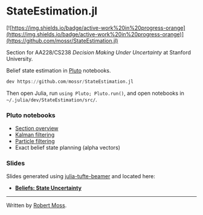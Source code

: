 # StateEstimation.jl
[![https://img.shields.io/badge/active-work%20in%20progress-orange](https://img.shields.io/badge/active-work%20in%20progress-orange)](https://github.com/mossr/StateEstimation.jl)

Section for AA228/CS238 *Decision Making Under Uncertainty* at Stanford University.

Belief state estimation in [Pluto](https://github.com/fonsp/Pluto.jl) notebooks.

```julia
dev https://github.com/mossr/StateEstimation.jl
```
Then open Julia, run `using Pluto; Pluto.run()`, and open notebooks in `~/.julia/dev/StateEstimation/src/`.

### Pluto notebooks
- [Section overview](http://htmlpreview.github.io/?https://raw.githubusercontent.com/mossr/StateEstimation.jl/master/html/section_overview.html?token=AAMEYXN7V2R3QZNCXDFEE5C7NGDJC)
- [Kalman filtering](http://htmlpreview.github.io/?https://raw.githubusercontent.com/mossr/StateEstimation.jl/master/html/kalman_filter.html?token=AAMEYXPGQTUCRIAIYNX4YM27NGDEG)
- [Particle filtering](http://htmlpreview.github.io/?https://raw.githubusercontent.com/mossr/StateEstimation.jl/master/html/particle_filter.html?token=AAMEYXMZUOT4FC4D6KWPEZK7NGDII)
- Exact belief state planning (alpha vectors)

### Slides

Slides generated using [julia-tufte-beamer](https://github.com/mossr/julia-tufte-beamer) and located here:
- [**Beliefs: State Uncertainty**](https://github.com/mossr/julia-tufte-beamer/blob/aa228/beliefs/main.pdf)

---
Written by [Robert Moss](https://github.com/mossr).